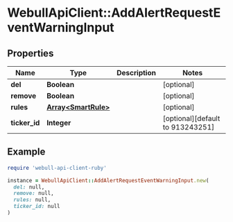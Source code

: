 # WebullApiClient::AddAlertRequestEventWarningInput

## Properties

| Name | Type | Description | Notes |
| ---- | ---- | ----------- | ----- |
| **del** | **Boolean** |  | [optional] |
| **remove** | **Boolean** |  | [optional] |
| **rules** | [**Array&lt;SmartRule&gt;**](SmartRule.md) |  | [optional] |
| **ticker_id** | **Integer** |  | [optional][default to 913243251] |

## Example

```ruby
require 'webull-api-client-ruby'

instance = WebullApiClient::AddAlertRequestEventWarningInput.new(
  del: null,
  remove: null,
  rules: null,
  ticker_id: null
)
```

